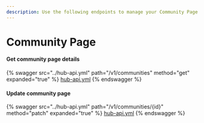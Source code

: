 ```yaml
---
description: Use the following endpoints to manage your Community Page.
---
```


# Community Page

#### Get community page details

{% swagger src="../hub-api.yml" path="/v1/communities" method="get" expanded="true" %}
[hub-api.yml](../hub-api.yml)
{% endswagger %}

#### Update community page

{% swagger src="../hub-api.yml" path="/v1/communities/{id}" method="patch" expanded="true" %}
[hub-api.yml](../hub-api.yml)
{% endswagger %}
